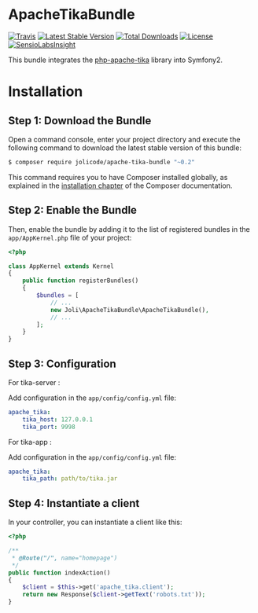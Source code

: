 # ApacheTikaBundle

[![Travis](https://img.shields.io/travis/jolicode/ApacheTikaBundle.svg?style=flat-square)](https://travis-ci.org/jolicode/ApacheTikaBundle)
[![Latest Stable Version](https://img.shields.io/packagist/v/jolicode/apache-tika-bundle.svg?style=flat-square)](https://packagist.org/packages/jolicode/apache-tika-bundle)
[![Total Downloads](https://img.shields.io/packagist/dt/jolicode/apache-tika-bundle.svg?style=flat-square)](https://packagist.org/packages/jolicode/apache-tika-bundle)
[![License](https://img.shields.io/packagist/l/jolicode/apache-tika-bundle.svg?style=flat-square)](https://packagist.org/packages/jolicode/apache-tika-bundle)
[![SensioLabsInsight](https://insight.sensiolabs.com/projects/a80176e6-ecea-42a6-a707-2b9dc5d641d3/mini.png)](https://insight.sensiolabs.com/projects/a80176e6-ecea-42a6-a707-2b9dc5d641d3)

This bundle integrates the [php-apache-tika](https://github.com/vaites/php-apache-tika) library into Symfony2.

Installation
============

Step 1: Download the Bundle
---------------------------

Open a command console, enter your project directory and execute the
following command to download the latest stable version of this bundle:

```bash
$ composer require jolicode/apache-tika-bundle "~0.2"
```

This command requires you to have Composer installed globally, as explained
in the [installation chapter](https://getcomposer.org/doc/00-intro.md)
of the Composer documentation.

Step 2: Enable the Bundle
-------------------------

Then, enable the bundle by adding it to the list of registered bundles
in the `app/AppKernel.php` file of your project:

```php
<?php

class AppKernel extends Kernel
{
    public function registerBundles()
    {
        $bundles = [
            // ...
            new Joli\ApacheTikaBundle\ApacheTikaBundle(),
            // ...
        ];
    }
}
```

Step 3: Configuration
-------------------------
For tika-server :

Add configuration in the `app/config/config.yml` file:

```yaml
apache_tika:
    tika_host: 127.0.0.1
    tika_port: 9998
```

For tika-app :

Add configuration in the `app/config/config.yml` file:

```yaml
apache_tika:
    tika_path: path/to/tika.jar
```

Step 4: Instantiate a client
-------------------------

In your controller, you can instantiate a client like this:

```php
<?php

/**
 * @Route("/", name="homepage")
 */
public function indexAction()
{
    $client = $this->get('apache_tika.client');
    return new Response($client->getText('robots.txt'));
}
```
